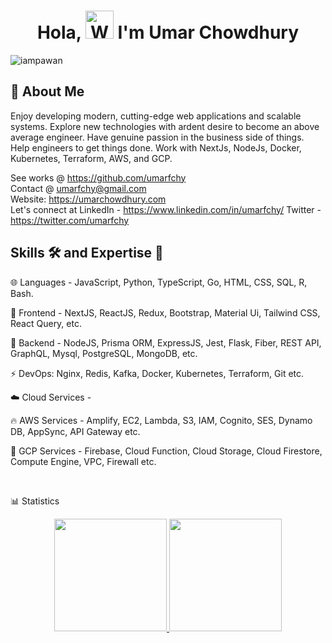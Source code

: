 <h1 align="center"> Hola, <img src="https://raw.githubusercontent.com/nixin72/nixin72/master/wave.gif" 
         alt="Waving hand animated gif"
         height="45"
         width="45" /> I'm Umar Chowdhury</h1>

<p align="left"> <img src="https://komarev.com/ghpvc/?username=umarfchy&label=Views&color=blue&style=plastic&style=for-the-badge" alt="iampawan" /> </p>


## 🚀 About Me

Enjoy developing modern, cutting-edge web applications and scalable systems. Explore new technologies with ardent desire to become an above average engineer. Have genuine passion in the business side of things. Help engineers to get things done. Work with NextJs, NodeJs, Docker, Kubernetes, Terraform, AWS, and GCP.

See works @ https://github.com/umarfchy 
<br/>
Contact @ umarfchy@gmail.com 
<br/>
Website: https://umarchowdhury.com
<br/>
Let's connect at 
LinkedIn - https://www.linkedin.com/in/umarfchy/
Twitter - https://twitter.com/umarfchy
<br/>

## Skills 🛠️ and Expertise 💪 

🌐 Languages - JavaScript, Python, TypeScript, Go, HTML, CSS, SQL, R, Bash.

🍥 Frontend -  NextJS, ReactJS, Redux, Bootstrap, Material Ui, Tailwind CSS, React Query, etc.

🚀 Backend -  NodeJS, Prisma ORM, ExpressJS, Jest, Flask, Fiber, REST API, GraphQL, Mysql, PostgreSQL, MongoDB, etc.

⚡ DevOps: Nginx, Redis, Kafka, Docker, Kubernetes, Terraform, Git etc.

☁️ Cloud Services -

🔥 AWS Services -  Amplify, EC2, Lambda, S3, IAM, Cognito, SES, Dynamo DB, AppSync, API Gateway etc.

🌟 GCP Services - Firebase, Cloud Function, Cloud Storage, Cloud Firestore, Compute Engine, VPC, Firewall etc.

<br/>

📊 Statistics

<p align="center">
<a href="https://github.com/umarfchy">
  <img height="180em" src="https://github-readme-stats-eight-theta.vercel.app/api?username=umarfchy&show_icons=true&theme=gotham&include_all_commits=true&count_private=true"/>
  <img height="180em" src="https://github-readme-stats-eight-theta.vercel.app/api/top-langs/?username=umarfchy&layout=compact&langs_count=8&theme=gotham"/>
</a>
</p>


<!--
**umarfchy/umarfchy** is a ✨ _special_ ✨ repository because its `README.md` (this file) appears on your GitHub profile.

![Top Langs](https://github-readme-stats.vercel.app/api/top-langs/?username=umarfchy&layout=compact)


Here are some ideas to get you started:

- 🔭 I’m currently working on ...
- 🌱 I’m currently learning ...
- 👯 I’m looking to collaborate on ...
- 🤔 I’m looking for help with ...
- 💬 Ask me about ...
- 📫 How to reach me: ...
- 😄 Pronouns: ...
- ⚡ Fun fact: ...
-->
